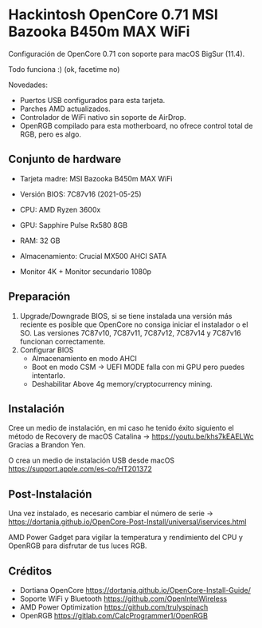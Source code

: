 # Hackintosh OpenCore 0.71 MSI Bazooka B450m MAX WiFi

Configuración de OpenCore 0.71 con soporte para macOS BigSur (11.4). 

Todo funciona :) (ok, facetime no)

Novedades: 

* Puertos USB configurados para esta tarjeta.
* Parches AMD actualizados.
* Controlador de WiFi nativo sin soporte de AirDrop.
* OpenRGB compilado para esta motherboard, no ofrece control total de RGB, pero es algo.

## Conjunto de hardware

* Tarjeta madre: MSI Bazooka B450m MAX WiFi 

* Versión BIOS: 7C87v16 (2021-05-25)
* CPU: AMD Ryzen 3600x 
* GPU: Sapphire Pulse Rx580 8GB
* RAM: 32 GB
* Almacenamiento: Crucial MX500 AHCI SATA
* Monitor 4K + Monitor secundario 1080p

## Preparación

1. Upgrade/Downgrade BIOS, si se tiene instalada una versión más reciente es posible que OpenCore no consiga iniciar el instalador o el SO. Las versiones 7C87v10, 7C87v11, 7C87v12, 7C87v14 y 7C87v16 funcionan correctamente.
2. Configurar BIOS
   - Almacenamiento en modo AHCI
   - Boot en modo CSM -> UEFI MODE falla con mi GPU pero puedes intentarlo.
   - Deshabilitar Above 4g memory/cryptocurrency mining.

## Instalación

Cree un medio de instalación, en mi caso he tenido éxito siguiento el método de Recovery de macOS Catalina ->  https://youtu.be/khs7kEAELWc Gracias a Brandon Yen.

O crea un medio de instalación USB desde macOS https://support.apple.com/es-co/HT201372

## Post-Instalación

Una vez instalado, es necesario cambiar el número de serie -> https://dortania.github.io/OpenCore-Post-Install/universal/iservices.html

AMD Power Gadget para vigilar la temperatura y rendimiento del CPU y OpenRGB para disfrutar de tus luces RGB.

## Créditos

* Dortiana OpenCore https://dortania.github.io/OpenCore-Install-Guide/
* Soporte WiFi y Bluetooth https://github.com/OpenIntelWireless 
* AMD Power Optimization https://github.com/trulyspinach
* OpenRGB https://gitlab.com/CalcProgrammer1/OpenRGB

